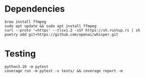 # Dependencies
```shell
brew install ffmpeg
sudo apt update && sudo apt install ffmpeg
curl --proto '=https' --tlsv1.2 -sSf https://sh.rustup.rs | sh
poetry add git+https://github.com/openai/whisper.git
```

# Testing
```shell
python3.10 -m pytest
coverage run -m pytest -v tests/ && coverage report -m
```

